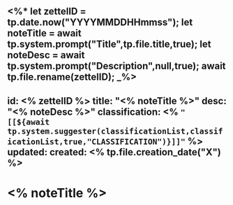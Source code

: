 <%*
	let zettelID = tp.date.now("YYYYMMDDHHmmss");
	let noteTitle = await tp.system.prompt("Title",tp.file.title,true);
	let noteDesc = await tp.system.prompt("Description",null,true);
	await tp.file.rename(zettelID);
_%>
---
id: <% zettelID %>
title: "<% noteTitle %>"
desc: "<% noteDesc %>"
classification: <% `"[[${await tp.system.suggester(classificationList,classificationList,true,"CLASSIFICATION")}]]"` %>
updated: 
created: <% tp.file.creation_date("X") %>
---

# <% noteTitle %>

